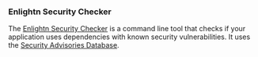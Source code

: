 ### Enlightn Security Checker

The [Enlightn Security Checker](https://github.com/enlightn/security-checker) is
a command line tool that checks if your application uses dependencies with known
security vulnerabilities. It uses the [Security Advisories Database](https://github.com/FriendsOfPHP/security-advisories).
